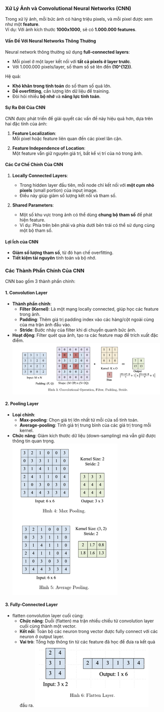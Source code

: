 ### Xử Lý Ảnh và Convolutional Neural Networks (CNN)

Trong xử lý ảnh, mỗi bức ảnh có hàng triệu pixels, và mỗi pixel được xem như một **feature**.  
Ví dụ: Với ảnh kích thước **1000x1000**, sẽ có **1.000.000 features**.

#### Vấn Đề Với Neural Networks Thông Thường

Neural network thông thường sử dụng **full-connected layers**:

- Mỗi pixel ở một layer kết nối với **tất cả pixels ở layer trước**.
- Với 1.000.000 pixels/layer, số tham số sẽ lên đến **\(10^{12}\)**.

Hệ quả:

- **Khó khăn trong tính toán** do số tham số quá lớn.
- **Dễ overfitting**, cần lượng lớn dữ liệu để training.
- Đòi hỏi nhiều **bộ nhớ** và **năng lực tính toán**.

#### Sự Ra Đời Của CNN

CNN được phát triển để giải quyết các vấn đề này hiệu quả hơn, dựa trên hai đặc tính của ảnh:

1. **Feature Localization**:  
   Mỗi pixel hoặc feature liên quan đến các pixel lân cận.

2. **Feature Independence of Location**:  
   Một feature vẫn giữ nguyên giá trị, bất kể vị trí của nó trong ảnh.

#### Các Cơ Chế Chính Của CNN

1. **Locally Connected Layers**:

   - Trong hidden layer đầu tiên, mỗi node chỉ kết nối với **một cụm nhỏ pixels** (small portion) của input image.
   - Điều này giúp giảm số lượng kết nối và tham số.

2. **Shared Parameters**:
   - Một số khu vực trong ảnh có thể dùng **chung bộ tham số** để phát hiện feature.
   - Ví dụ: Phía trên bên phải và phía dưới bên trái có thể sử dụng cùng một bộ tham số.

#### Lợi Ích của CNN

- **Giảm số lượng tham số**, từ đó hạn chế overfitting.
- **Tiết kiệm tài nguyên** tính toán và bộ nhớ.

### Các Thành Phần Chính Của CNN

CNN bao gồm 3 thành phần chính:

#### 1. **Convolution Layer**

- **Thành phần chính**:
  - **Filter (Kernel)**: Là một mạng locally connected, giúp học các feature trong ảnh.
  - **Padding**: Thêm giá trị padding index vào các hàng/cột ngoài cùng của ma trận ảnh đầu vào.
  - **Stride**: Bước nhảy của filter khi di chuyển quanh bức ảnh.
- **Hoạt động**: Filter quét qua ảnh, tạo ra các feature map để trích xuất đặc điểm.
  ![Convolution layer](public/images/convolution_layer.png)

#### 2. **Pooling Layer**

- **Loại chính**:
  - **Max-pooling**: Chọn giá trị lớn nhất từ mỗi cửa sổ tính toán.
  - **Average-pooling**: Tính giá trị trung bình của các giá trị trong mỗi kernel.
- **Chức năng**: Giảm kích thước dữ liệu (down-sampling) mà vẫn giữ được thông tin quan trọng.
  ![Pooling](public/images/pooling.png)

#### 3. **Fully-Connected Layer**

- flatten convolution layer cuối cùng:
  - **Chức năng**: Duỗi (flatten) ma trận nhiều chiều từ convolution layer cuối cùng thành một vector.
  - **Kết nối**: Toàn bộ các neuron trong vector được fully connect với các neuron ở output layer.
  - **Vai trò**: Tổng hợp thông tin từ các feature đã học để đưa ra kết quả đầu ra.
    ![Flatten layer](public/images/flatten.png)
